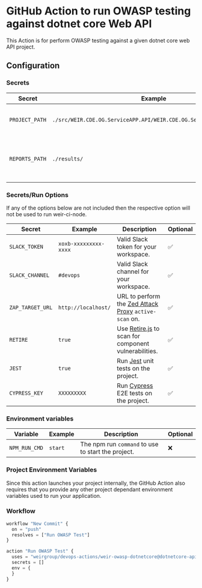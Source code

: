 # GitHub Action to run OWASP testing against dotnet core Web API

This Action is for perform OWASP testing against a given dotnet core web API project.

## Configuration

### Secrets

|Secret|Example|Description|Optional|
|---|---|---|---|
|`PROJECT_PATH`|`./src/WEIR.CDE.OG.ServiceAPP.API/WEIR.CDE.OG.ServiceAPP.API.csproj`|Relative path to your project file.|❌|
|`REPORTS_PATH`|`./results/`|Relative path to store results. Defaults to `./results/`|✅|

### Secrets/Run Options

If any of the options below are not included then the respective option will not be used to run weir-ci-node.

|Secret|Example|Description|Optional|
|---|---|---|---|
|`SLACK_TOKEN`|`xoxb-xxxxxxxxx-xxxx`|Valid Slack token for your workspace.|✅|
|`SLACK_CHANNEL`|`#devops`|Valid Slack channel for your workspace.|✅|
|`ZAP_TARGET_URL`|`http://localhost/`|URL to perform the [Zed Attack Proxy](https://developers.weir/docs/guides/zap-guide.html) `active-scan` on.|✅|
|`RETIRE`|`true`|Use [Retire.js](https://retirejs.github.io/retire.js/) to scan for component vulnerabilities.|✅|
|`JEST`|`true`|Run [Jest](https://jestjs.io/) unit tests on the project.|✅|
|`CYPRESS_KEY`|`XXXXXXXXX`|Run [Cypress](https://cypress.io) E2E tests on the project.|✅|

### Environment variables

|Variable|Example|Description|Optional|
|---|---|---|---|
|`NPM_RUN_CMD`|`start`|The npm run `command` to use to start the project.|❌|

### Project Environment Variables

Since this action launches your project internally, the GitHub Action also requires that you provide any other project dependant environment variables used to run your application.

### Workflow

```javascript
workflow "New Commit" {
  on = "push"
  resolves = ["Run OWASP Test"]
}

action "Run OWASP Test" {
  uses = "weirgroup/devops-actions/weir-owasp-dotnetcore@dotnetcore-api-owasp-testaction"
  secrets = []
  env = {    
  }
}
```
